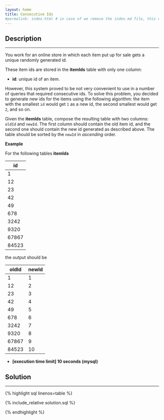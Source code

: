 ```yaml
---
layout: home
title: Consecutive Ids
#permalink: index.html # in case of we remove the index.md file, this doc will be the index page
---
```


<div class="row">
<div class="columnStmt" markdown="1">

## Description

---

You work for an online store in which each item put up for sale gets a unique randomly generated id.

These item ids are stored in the **itemIds** table with only one column:

- **id**: unique id of an item.

However, this system proved to be not very convenient to use in a number of queries that required consecutive ids. To solve this problem, you decided to generate new ids for the items using the following algorithm: the item with the smallest <code>id</code> would get <code>1</code> as a new id, the second smallest would get <code>2</code>, and so on.

Given the **itemIds** table, compose the resulting table with two columns: <code>oldId</code> and <code>newId</code>. The first column should contain the old item id, and the second one should contain the new id generated as described above. The table should be sorted by the <code>newId</code> in _ascending_ order.

**Example**

For the following tables **itemIds**

| id    |
| ----- |
| 1     |
| 12    |
| 23    |
| 42    |
| 49    |
| 678   |
| 3242  |
| 9320  |
| 67867 |
| 84523 |

the output should be

| oldId | newId |
| ----- | ----- |
| 1     | 1     |
| 12    | 2     |
| 23    | 3     |
| 42    | 4     |
| 49    | 5     |
| 678   | 6     |
| 3242  | 7     |
| 9320  | 8     |
| 67867 | 9     |
| 84523 | 10    |

- **[execution time limit] 10 seconds (mysql)**

</div>
<div class="columnSol" markdown="1">

## Solution

---

{% highlight sql linenos=table %}

{% include_relative solution.sql %}

{% endhighlight %}

</div>
</div>
